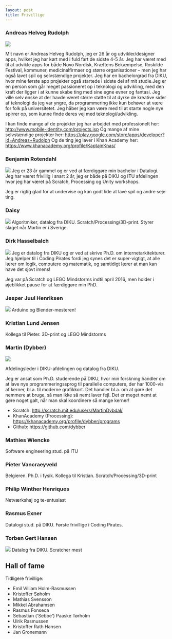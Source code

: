 ```yaml
---
layout: post
title: Frivillige
---
```


### Andreas Helveg Rudolph
<a href="/images/frivillige/andreas.jpg"><img src="/images/frivillige/andreas.jpg" class="frivillig" /></a>

Mit navn er Andreas Helveg Rudolph, jeg er 26 år og udvikler/designer
apps, hvilket jeg har kørt med i fuld fart de sidste 4-5 år.  Jeg har
været med til at udvikle apps for både Novo Nordisk, Kræftens
Bekæmpelse, Roskilde Festival, kommuner, medicinalfirmaer og større
organisationer – men jeg har også lavet spil og selvstændige
projekter. Jeg har en bachelorgrad fra DIKU, hvor mine første app
projekter også startede i sidste del af mit studie.Jeg er en person
som går meget passioneret op i teknologi og udvikling, med den kraft
der ligger i at kunne skabe ting med sine egne evner og fantasi. Jeg
ville selv ønske at der havde været større støtte til at dyrke de
kreative sider af teknologi da jeg var yngre, da programmering ikke
kun behøver at være for folk på universitetet. Jeg håber jeg kan være
med til at starte nogle nye spirrer op, som kunne finde deres vej med
teknologi/udvikling.

I kan finde mange af de projekter jeg har arbejdet med professionelt her:
<http://www.mobile-identity.com/projects.jsp>
Og mange af mine selvstændige projekter her:
<https://play.google.com/store/apps/developer?id=Andreas+Rudolph>
Og de ting jeg laver i Khan Academy her:
<https://www.khanacademy.org/profile/KaptajnKnas/>


### Benjamin Rotendahl
<a href="/images/frivillige/benjamin_rotendahl.jpg"><img src="/images/frivillige/benjamin_rotendahl.jpg" class="frivillig" /></a>
Jeg er 23 år gammel og er ved at færdiggøre min bachelor i Datalogi.
Jeg har været frivillig i snart 2 år, jeg er både på DIKU og ITU afdelingen hvor
jeg har været på Scratch, Processing og Unity workshops.

Jeg er rigtig glad for at undervise og kan godt lide at lave spil og andre seje
ting.

### Daisy
<a href="/images/frivillige/daisy.jpg"><img src="/images/frivillige/daisy.jpg" class="frivillig" /></a>
Algoritmiker, datalog fra DIKU. Scratch/Processing/3D-print. Styrer
slaget når Martin er i Sverige.

### Dirk Hasselbalch
<a href="/images/frivillige/dirk.jpg"><img src="/images/frivillige/dirk.jpg" class="frivillig" /></a>
Jeg er datalog fra DIKU og er ved at skrive Ph.D. om internetarkitekturer.
Jeg hjælper til i Coding Pirates fordi jeg synes det er super-vigtigt, at
alle lærer om logik, computere og matematik, og samtidigt lærer at man kan
have det sjovt imens!

Jeg var på Scratch og LEGO Mindstorms indtil april 2016, men holder i øjeblikket pause for at færdiggøre min PhD.

### Jesper Juul Henriksen
<a href="/images/frivillige/jesper.jpg"><img src="/images/frivillige/jesper.jpg" class="frivillig" /></a>
Arduino og Blender-mesteren!

### Kristian Lund Jensen
Kollega til Pieter. 3D-print og LEGO Mindstorms

### Martin (Dybber)
<a href="/images/frivillige/martindybdal.jpg"><img src="/images/frivillige/martindybdal.jpg" class="frivillig" /></a>

Afdelingsleder i DIKU-afdelingen og datalog fra DIKU.

Jeg er ansat som Ph.D. studerende på DIKU, hvor min forskning handler
om at lave nye programmeringssprog til parallelle computere, der har
1000-vis af kerner, bl.a. til moderne grafikkort. Det handler bl.a. om
at gøre det nemmere at bruge, så man ikke så nemt laver fejl. Det er
meget nemt at gøre noget galt, når man skal koordinere så mange
kerner!

 - Scratch: <http://scratch.mit.edu/users/MartinDybdal/>
 - KhanAcademy (Processing): <https://khanacademy.org/profile/dybber/programs>
 - Github: <https://github.com/dybber>

### Mathies Wiencke
Software engineering stud. på ITU

### Pieter Vancraeyveld
Belgieren. Ph.D. i fysik. Kollega til
Kristian. Scratch/Processing/3D-print

### Philip Winther Henriques
Netværkshaj og te-entusiast

### Rasmus Exner
Datalogi stud. på DIKU. Første frivillige i Coding Pirates.

### Torben Gert Hansen
<a href="/images/frivillige/torben.jpg"><img src="/images/frivillige/torben.jpg" class="frivillig" /></a>
Datalog fra DIKU. Scratcher mest

## Hall of fame

Tidligere frivillige:

 * Emil Villiam Holm-Rasmussen
 * Kristoffer Søholm
 * Mathias Svensson
 * Mikkel Abrahamsen
 * Rasmus Fonseca
 * Sebastian ('Sebbe') Paaske Tørholm
 * Ulrik Rasmussen
 * Kristoffer Rath Hansen
 * Jan Gronemann
